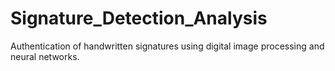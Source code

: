 # Signature_Detection_Analysis
Authentication of handwritten signatures using digital image processing and neural networks.
